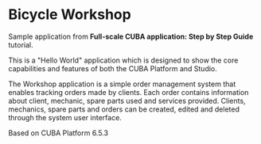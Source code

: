 # Bicycle Workshop

Sample application from __Full-scale CUBA application: Step by Step Guide__ tutorial.

This is a "Hello World" application which is designed to show the core capabilities and features of both the CUBA Platform and Studio.

The Workshop application is a simple order management system that enables tracking orders made by clients. Each order contains information about client, mechanic, spare parts used and services provided. Clients, mechanics, spare parts and orders can be created, edited and deleted through the system user interface.

Based on CUBA Platform 6.5.3

